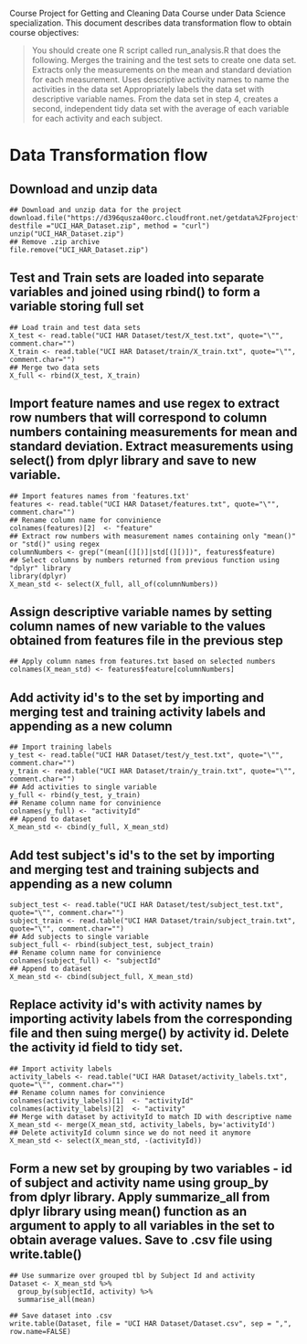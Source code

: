 Course Project for Getting and Cleaning Data Course under Data Science specialization.
This document describes data transformation flow to obtain course objectives:
> You should create one R script called run_analysis.R that does the following.
Merges the training and the test sets to create one data set.
Extracts only the measurements on the mean and standard deviation for each measurement.
Uses descriptive activity names to name the activities in the data set
Appropriately labels the data set with descriptive variable names.
From the data set in step 4, creates a second, independent tidy data set with the average of each variable for each activity and each subject.

# Data Transformation flow

## Download and unzip data
```
## Download and unzip data for the project
download.file("https://d396qusza40orc.cloudfront.net/getdata%2Fprojectfiles%2FUCI%20HAR%20Dataset.zip", destfile ="UCI_HAR_Dataset.zip", method = "curl")
unzip("UCI_HAR_Dataset.zip")
## Remove .zip archive
file.remove("UCI_HAR_Dataset.zip")
```

## Test and Train sets are loaded into separate variables and joined using rbind() to form a variable storing full set
```
## Load train and test data sets
X_test <- read.table("UCI HAR Dataset/test/X_test.txt", quote="\"", comment.char="")
X_train <- read.table("UCI HAR Dataset/train/X_train.txt", quote="\"", comment.char="")
## Merge two data sets
X_full <- rbind(X_test, X_train)
```

## Import feature names and use regex to extract row numbers that will correspond to column numbers containing measurements for mean and standard deviation. Extract measurements using select() from dplyr library and save to new variable.
```
## Import features names from 'features.txt'
features <- read.table("UCI HAR Dataset/features.txt", quote="\"", comment.char="")
## Rename column name for convinience
colnames(features)[2]  <- "feature"
## Extract row numbers with measurement names containing only "mean()" or "std()" using regex
columnNumbers <- grep("(mean[(][)]|std[(][)])", features$feature)
## Select columns by numbers returned from previous function using "dplyr" library
library(dplyr)
X_mean_std <- select(X_full, all_of(columnNumbers))
```

## Assign descriptive variable names by setting column names of new variable to the values obtained from features file in the previous step
```
## Apply column names from features.txt based on selected numbers
colnames(X_mean_std) <- features$feature[columnNumbers]
```
## Add activity id's to the set by importing and merging test and training activity labels and appending as a new column
```
## Import training labels
y_test <- read.table("UCI HAR Dataset/test/y_test.txt", quote="\"", comment.char="")
y_train <- read.table("UCI HAR Dataset/train/y_train.txt", quote="\"", comment.char="")
## Add activities to single variable
y_full <- rbind(y_test, y_train)
## Rename column name for convinience
colnames(y_full) <- "activityId"
## Append to dataset
X_mean_std <- cbind(y_full, X_mean_std)
```

## Add test subject's id's to the set by importing and merging test and training subjects and appending as a new column
```
subject_test <- read.table("UCI HAR Dataset/test/subject_test.txt", quote="\"", comment.char="")
subject_train <- read.table("UCI HAR Dataset/train/subject_train.txt", quote="\"", comment.char="")
## Add subjects to single variable
subject_full <- rbind(subject_test, subject_train)
## Rename column name for convinience
colnames(subject_full) <- "subjectId"
## Append to dataset
X_mean_std <- cbind(subject_full, X_mean_std)
```

## Replace activity id's with activity names by importing activity labels from the corresponding file and then suing merge() by activity id. Delete the activity id field to tidy set.
```
## Import activity labels
activity_labels <- read.table("UCI HAR Dataset/activity_labels.txt", quote="\"", comment.char="")
## Rename column names for convinience
colnames(activity_labels)[1]  <- "activityId"
colnames(activity_labels)[2]  <- "activity"
## Merge with dataset by activityId to match ID with descriptive name
X_mean_std <- merge(X_mean_std, activity_labels, by='activityId')
## Delete activityId column since we do not need it anymore
X_mean_std <- select(X_mean_std, -(activityId))
```

## Form a new set by grouping by two variables - id of subject and activity name using group_by from dplyr library. Apply summarize_all from dplyr library using mean() function as an argument to apply to all variables in the set to obtain average values. Save to .csv file using write.table()

```
## Use summarize over grouped tbl by Subject Id and activity
Dataset <- X_mean_std %>%
  group_by(subjectId, activity) %>%
  summarise_all(mean) 

## Save dataset into .csv
write.table(Dataset, file = "UCI HAR Dataset/Dataset.csv", sep = ",", row.name=FALSE)
```